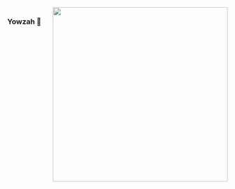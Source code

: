 <img align="right" width="400" height="400" src="https://steamcdn-a.akamaihd.net/steamcommunity/public/images/apps/1289490/762b754fb585804551b2ca56574fce3b408fe471.jpg">

### Yowzah 👋

<!--
**crickkin/crickkin** is a ✨ _special_ ✨ repository because its `README.md` (this file) appears on your GitHub profile.

Here are some ideas to get you started:

- 🔭 I’m currently working on ...
- 🌱 I’m currently learning ...
- 👯 I’m looking to collaborate on ...
- 🤔 I’m looking for help with ...
- 💬 Ask me about ...
- 📫 How to reach me: ...
- 😄 Pronouns: ...
- ⚡ Fun fact: ...
-->
